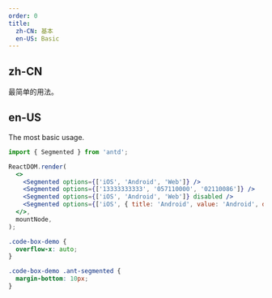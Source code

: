```yaml
---
order: 0
title:
  zh-CN: 基本
  en-US: Basic
---
```


## zh-CN

最简单的用法。

## en-US

The most basic usage.

```jsx
import { Segmented } from 'antd';

ReactDOM.render(
  <>
    <Segmented options={['iOS', 'Android', 'Web']} />
    <Segmented options={['13333333333', '057110000', '02110086']} />
    <Segmented options={['iOS', 'Android', 'Web']} disabled />
    <Segmented options={['iOS', { title: 'Android', value: 'Android', disabled: true }, 'Web']} />
  </>,
  mountNode,
);
```

```css
.code-box-demo {
  overflow-x: auto;
}

.code-box-demo .ant-segmented {
  margin-bottom: 10px;
}
```

<style>
[data-theme="dark"] .site-back-top-basic {
  color: rgba(255,255,255,.45);
}
</style>
